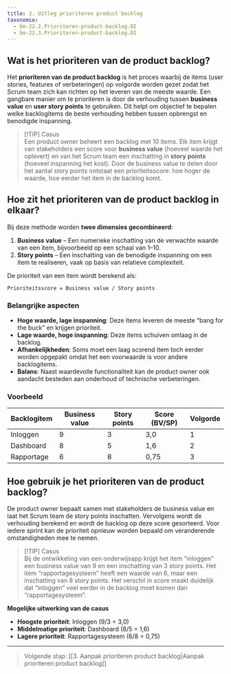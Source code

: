 ```yaml
---
title: 2. Uitleg prioriteren product backlog
taxonomie:
  - bm-22.2.Prioriteren-product-backlog.OI
  - bm-22.3.Prioriteren-product-backlog.OI
---
```

## Wat is het prioriteren van de product backlog?
Het **prioriteren van de product backlog** is het proces waarbij de items (user stories, features of verbeteringen) op volgorde worden gezet zodat het Scrum team zich kan richten op het leveren van de meeste waarde. Een gangbare manier om te prioriteren is door de verhouding tussen **business value** en **user story points** te gebruiken. Dit helpt om objectief te bepalen welke backlogitems de beste verhouding hebben tussen opbrengst en benodigde inspanning.

> [!TIP] Casus  
> Een product owner beheert een backlog met 10 items. Elk item krijgt van stakeholders een score voor **business value** (hoeveel waarde het oplevert) en van het Scrum team een inschatting in **story points** (hoeveel inspanning het kost). Door de business value te delen door het aantal story points ontstaat een prioriteitsscore: hoe hoger de waarde, hoe eerder het item in de backlog komt.

## Hoe zit het prioriteren van de product backlog in elkaar?
Bij deze methode worden **twee dimensies gecombineerd**:
1. **Business value** – Een numerieke inschatting van de verwachte waarde van een item, bijvoorbeeld op een schaal van 1–10. 
2. **Story points** – Een inschatting van de benodigde inspanning om een item te realiseren, vaak op basis van relatieve complexiteit.

De prioriteit van een item wordt berekend als:
```
Prioriteitsscore = Business value / Story points
```

### Belangrijke aspecten
- **Hoge waarde, lage inspanning**: Deze items leveren de meeste “bang for the buck” en krijgen prioriteit.
- **Lage waarde, hoge inspanning**: Deze items schuiven omlaag in de backlog.
- **Afhankelijkheden**: Soms moet een laag scorend item toch eerder worden opgepakt omdat het een voorwaarde is voor andere backlogitems.
- **Balans**: Naast waardevolle functionaliteit kan de product owner ook aandacht besteden aan onderhoud of technische verbeteringen.
    
### Voorbeeld
|Backlogitem|Business value|Story points|Score (BV/SP)|Volgorde|
|---|---|---|---|---|
|Inloggen|9|3|3,0|1|
|Dashboard|8|5|1,6|2|
|Rapportage|6|8|0,75|3|

## Hoe gebruik je het prioriteren van de product backlog?
De product owner bepaalt samen met stakeholders de business value en laat het Scrum team de story points inschatten. Vervolgens wordt de verhouding berekend en wordt de backlog op deze score gesorteerd. Voor iedere sprint kan de prioriteit opnieuw worden bepaald om veranderende omstandigheden mee te nemen.

> [!TIP] Casus  
> Bij de ontwikkeling van een onderwijsapp krijgt het item “inloggen” een business value van 9 en een inschatting van 3 story points. Het item “rapportagesysteem” heeft een waarde van 6, maar een inschatting van 8 story points. Het verschil in score maakt duidelijk dat “inloggen” veel eerder in de backlog moet komen dan “rapportagesysteem”.

**Mogelijke uitwerking van de casus**
- **Hoogste prioriteit**: Inloggen (9/3 = 3,0)
- **Middelmatige prioriteit**: Dashboard (8/5 = 1,6)
- **Lagere prioriteit**: Rapportagesysteem (6/8 = 0,75)

---

> Volgende stap: [[3. Aanpak prioriteren product backlog|Aanpak prioriteren product backlog]]